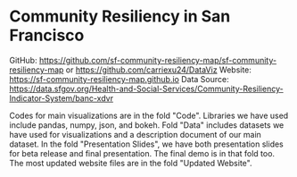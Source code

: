 #  Community Resiliency in San Francisco

GitHub: https://github.com/sf-community-resiliency-map/sf-community-resiliency-map or https://github.com/carriexu24/DataViz
Website: https://sf-community-resiliency-map.github.io
Data Source: https://data.sfgov.org/Health-and-Social-Services/Community-Resiliency-Indicator-System/banc-xdvr

Codes for main visualizations are in the fold "Code". Libraries we have used include pandas, numpy, json, and bokeh.
Fold "Data" includes datasets we have used for visualizations and a description document of our main dataset.
In the fold "Presentation Slides", we have both presentation slides for beta release and final presentation. The final demo is in that fold too.
The most updated website files are in the fold "Updated Website".
